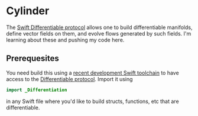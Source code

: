 # Cylinder
The [Swift Differentiable protocol](https://forums.swift.org/t/differentiable-programming-for-gradient-based-machine-learning/42147) allows one to build differentiable manifolds, define vector fields on them, and evolve flows generated by such fields. I'm learning about these and pushing my code here.

## Prerequesites
You need build this using a [recent development Swift toolchain](https://swift.org/download/#snapshots) to have access to the [Differentiable protocol](https://forums.swift.org/t/differentiable-programming-for-gradient-based-machine-learning/42147). Import it using

```swift
import _Differentiation
```
in any Swift file where you'd like to build structs, functions, etc that are differentiable. 
